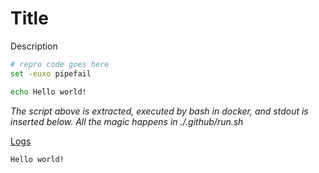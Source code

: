 # Title

Description

```bash
# repro code goes here
set -euxo pipefail

echo Hello world!
```

*The script above is extracted, executed by bash in docker, and stdout is inserted below.  All the magic happens in ./.github/run.sh*

[Logs](https://github.com/cspotcode/repros/runs/71547111)

```output
Hello world!
```
